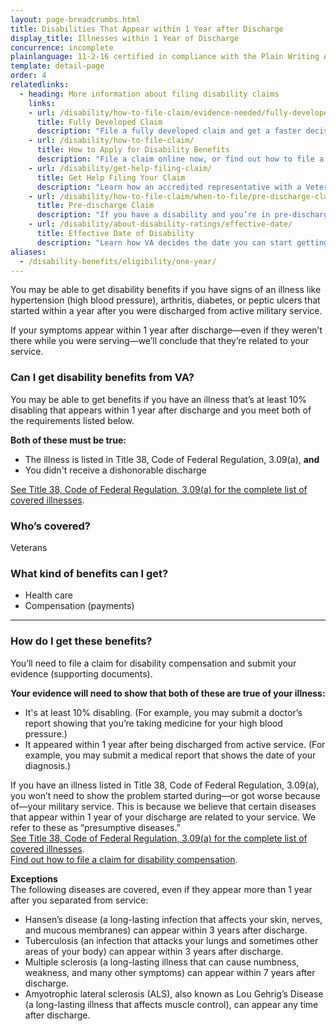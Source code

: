 ```yaml
---
layout: page-breadcrumbs.html
title: Disabilities That Appear within 1 Year after Discharge
display_title: Illnesses within 1 Year of Discharge
concurrence: incomplete
plainlanguage: 11-2-16 certified in compliance with the Plain Writing Act
template: detail-page
order: 4
relatedlinks:
  - heading: More information about filing disability claims
    links:
    - url: /disability/how-to-file-claim/evidence-needed/fully-developed-claims/
      title: Fully Developed Claim
      description: "File a fully developed claim and get a faster decision on your disability benefits claim."
    - url: /disability/how-to-file-claim/
      title: How to Apply for Disability Benefits
      description: "File a claim online now, or find out how to file a claim in person, by mail, or with the help of a trained professional."
    - url: /disability/get-help-filing-claim/
      title: Get Help Filing Your Claim
      description: "Learn how an accredited representative with a Veterans Service Organization can help you file a disability claim."
    - url: /disability/how-to-file-claim/when-to-file/pre-discharge-claim/
      title: Pre-discharge Claim
      description: "If you have a disability and you’re in pre-discharge status right now, you can file a pre-discharge disability claim 180 to 90 days before you leave the military."
    - url: /disability/about-disability-ratings/effective-date/
      title: Effective Date of Disability
      description: "Learn how VA decides the date you can start getting your disability benefits."
aliases:
  - /disability-benefits/eligibility/one-year/
---
```


<div class="va-introtext">

You may be able to get disability benefits if you have signs of an illness like hypertension (high blood pressure), arthritis, diabetes, or peptic ulcers that started within a year after you were discharged from active military service.


If your symptoms appear within 1 year after discharge—even if they weren’t there while you were serving—we’ll conclude that they’re related to your service. <br>

</div>

<div class="feature" markdown="1">

### Can I get disability benefits from VA?

You may be able to get benefits if you have an illness that’s at least 10% disabling that appears within 1 year after discharge and you meet both of the requirements listed below.

**Both of these must be true:**
  -	The illness is listed in Title 38, Code of Federal Regulation, 3.09(a), **and**
  -	You didn't receive a dishonorable discharge <br>

[See Title 38, Code of Federal Regulation, 3.09(a) for the complete list of covered illnesses](https://www.benefits.va.gov/warms/docs/regs/38CFR/BOOKB/PART3/S3_309.doc). <br>


### Who’s covered?
Veterans
</div>

### What kind of benefits can I get?

-	Health care
- Compensation (payments)

-----

### How do I get these benefits?

You’ll need to file a claim for disability compensation and submit your evidence (supporting documents).

**Your evidence will need to show that both of these are true of your illness:**
- It's at least 10% disabling. (For example, you may submit a doctor’s report showing that you’re taking medicine for your high blood pressure.) 
- It appeared within 1 year after being discharged from active service. (For example, you may submit a medical report that shows the date of your diagnosis.)

If you have an illness listed in Title 38, Code of Federal Regulation, 3.09(a), you won’t need to show the problem started during—or got worse because of—your military service. This is because we believe that certain diseases that appear within 1 year of your discharge are related to your service. We refer to these as “presumptive diseases.” <br>
[See Title 38, Code of Federal Regulation, 3.09(a) for the complete list of covered illnesses](https://www.benefits.va.gov/warms/docs/regs/38CFR/BOOKB/PART3/S3_309.doc). <br>
[Find out how to file a claim for disability compensation](/disability/how-to-file-claim/).

**Exceptions**<br>
The following diseases are covered, even if they appear more than 1 year after you separated from service:


-	Hansen&#8217;s disease (a long-lasting infection that affects your skin, nerves, and mucous membranes) can appear within 3 years after discharge.
-	Tuberculosis (an infection that attacks your lungs and sometimes other areas of your body) can appear within 3 years after discharge.
-	Multiple sclerosis (a long-lasting illness that can cause numbness, weakness, and many other symptoms) can appear within 7 years after discharge.
-	Amyotrophic lateral sclerosis (ALS), also known as Lou Gehrig’s Disease (a long-lasting illness that affects muscle control), can appear any time after discharge.

